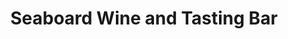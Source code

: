 ---
title: "Seaboard Wine and Tasting Bar"
url: /raleigh/seaboard-wine-and-tasting-bar/
shop: Getränke
---